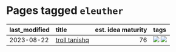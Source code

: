 # Pages tagged `eleuther`

|last_modified|title|est. idea maturity|tags
|:---|:---|---:|:---|
|2023-08-22|[troll tanishq](../troll_tanishq.md)|76|[![](https://img.shields.io/badge/tag-eleuther-b59164)](../tags/eleuther.md) [![](https://img.shields.io/badge/tag-trash-0e5ec)](../tags/trash.md)|